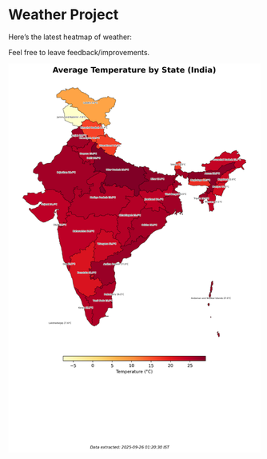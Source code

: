 # Weather Project

Here’s the latest heatmap of weather:

Feel free to leave feedback/improvements.

![India Heatmap](docs/assets/india_heatmap.png?v=D59D08)
